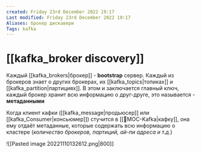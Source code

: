 ```yaml
---
created: Friday 23rd December 2022 19:17
Last modified: Friday 23rd December 2022 19:17
Aliases: брокер дискавери
Tags: kafka
---
```


# [[kafka_broker discovery]]


Каждый [[kafka_brokers|брокер]] - **bootstrap** сервер. Каждый из брокеров знает о других брокерах, их [[kafka_topics|топиках]] и [[kafka_partition|партициях]]. В этом и заключается главный ключ, каждый брокер хранит всю информацию о друг-друге, это называется - **метаданными**

Когда клиент кафки ([[kafka_message|продьюсер]] или [[kafka_Consumer|консьюмер]]) стучится в [[📙MOC-Kafka|кафку]], она ему отдаёт метаданные, которые содержать всю информацию о кластере (*количество брокеров, партиций, ай-пи адреса и т.д.*)

![[Pasted image 20221110132612.png|800]]
